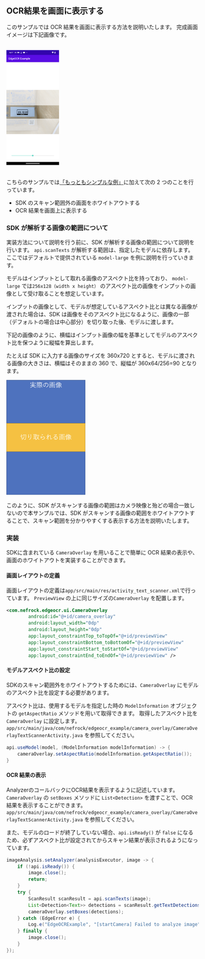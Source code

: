 ## OCR結果を画面に表示する

このサンプルでは OCR 結果を画面に表示する方法を説明いたします。
完成画面イメージは下記画像です。

<br/>
<img src="images/freestyle.png" height="300px">
<br/>
<br/>

こちらのサンプルでは[「もっともシンプルな例」](simple-text.md)に加えて次の 2 つのことを行っています。

- SDK のスキャン範囲外の画面をホワイトアウトする
- OCR 結果を画面上に表示する

### SDK が解析する画像の範囲について
実装方法について説明を行う前に、SDK が解析する画像の範囲について説明を行います。
`api.scanTexts` が解析する範囲は、指定したモデルに依存します。
ここではデフォルトで提供されている `model-large` を例に説明を行っていきます。

モデルはインプットとして取れる画像のアスペクト比を持っており、
`model-large` では`256x128（width x height）` のアスペクト比の画像をインプットの画像として受け取ることを想定しています。

インプットの画像として、モデルが想定しているアスペクト比とは異なる画像が渡された場合は、SDK は画像をそのアスペクト比になるように、画像の一部（デフォルトの場合は中心部分）を切り取った後、モデルに渡します。

下記の画像のように、横幅はインプット画像の幅を基準としてモデルのアスペクト比を保つように縦幅を算出します。

たとえば SDK に入力する画像のサイズを 360x720 とすると、モデルに渡される画像の大きさは、横幅はそのままの 360 で、縦幅が 360x64/256=90 となります。

<img src="images/small-model-aspect-example_default.png" height="300px">

このように、SDK がスキャンする画像の範囲はカメラ映像と殆どの場合一致しないので本サンプルでは、SDK がスキャンする画像の範囲をホワイトアウトすることで、スキャン範囲を分かりやすくする表示する方法を説明いたします。

### 実装
SDKに含まれている `CameraOverlay` を用いることで簡単に OCR 結果の表示や、画面のホワイトアウトを実装することができます。

#### 画面レイアウトの定義
画面レイアウトの定義は`app/src/main/res/activity_text_scanner.xml`で行っています。
`PreviewView` の上に同じサイズの`CameraOverlay` を配置します。
```xml
<com.nefrock.edgeocr.ui.CameraOverlay
        android:id="@+id/camera_overlay"
        android:layout_width="0dp"
        android:layout_height="0dp"
        app:layout_constraintTop_toTopOf="@+id/previewView"
        app:layout_constraintBottom_toBottomOf="@+id/previewView"
        app:layout_constraintStart_toStartOf="@+id/previewView"
        app:layout_constraintEnd_toEndOf="@+id/previewView" />
```

#### モデルアスペクト比の設定
SDKのスキャン範囲外をホワイトアウトするためには、`CameraOverlay` にモデルのアスペクト比を設定する必要があります。

アスペクト比は、使用するモデルを指定した時の `ModelInformation` オブジェクトの `getAspectRatio` メソッドを用いて取得できます。
取得したアスペクト比を `CameraOverlay` に設定します。
`app/src/main/java/com/nefrock/edgeocr_example/camera_overlay/CameraOverlayTextScannerActivity.java` を参照してください。
```Java
api.useModel(model, (ModelInformation modelInformation) -> {
    cameraOverlay.setAspectRatio(modelInformation.getAspectRatio());
}
```

#### OCR 結果の表示
AnalyzerのコールバックにOCR結果を表示するように記述しています。
`CameraOverlay` の `setBoxes` メソッドに `List<Detection>` を渡すことで、OCR 結果を表示することができます。
`app/src/main/java/com/nefrock/edgeocr_example/camera_overlay/CameraOverlayTextScannerActivity.java` を参照してください。

また、モデルのロードが終了していない場合、`api.isReady()` が `false` になるため、必ずアスペクト比が設定されてからスキャン結果が表示されるようになっています。
```Java
imageAnalysis.setAnalyzer(analysisExecutor, image -> {
    if (!api.isReady()) {
        image.close();
        return;
    }
    try {
        ScanResult scanResult = api.scanTexts(image);
        List<Detection<Text>> detections = scanResult.getTextDetections();
        cameraOverlay.setBoxes(detections);
    } catch (EdgeError e) {
        Log.e("EdgeOCRExample", "[startCamera] Failed to analyze image", e);
    } finally {
        image.close();
    }
});
```

